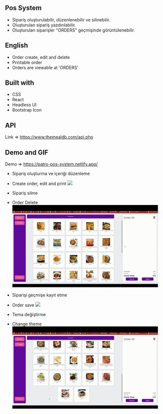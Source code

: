 ## Pos System 
- Sipariş oluşturulabilir, düzenlenebilir ve silinebilir.
- Oluşturulan sipariş yazdırılabilir.
- Oluşturulan siparişler "ORDERS" geçmişinde görüntülenebilir.
## English
- Order create, edit and delete
- Printable order
- Orders are viewable at 'ORDERS'

## Built with
- CSS
- React
- Headless UI
- Bootstrap Icon

## API
Link => https://www.themealdb.com/api.php
## Demo and GIF
Demo => https://patro-pos-system.netlify.app/

- Sipariş oluşturma ve içeriği düzenleme
- Create order, edit and print
![](https://github.com/samettekin01/pos-system/blob/master/gifs/pos-system-1.gif)

- Sipariş silme
- Order Delete
![](https://github.com/samettekin01/pos-system/blob/master/gifs/pos-system-2.gif)

- Siparişi geçmişe kayıt etme
- Order save
![](https://github.com/samettekin01/pos-system/blob/master/gifs/pos-system-3.gif)

- Tema değiştirme
- Change theme
![](https://github.com/samettekin01/pos-system/blob/master/gifs/pos-system-4.gif)
